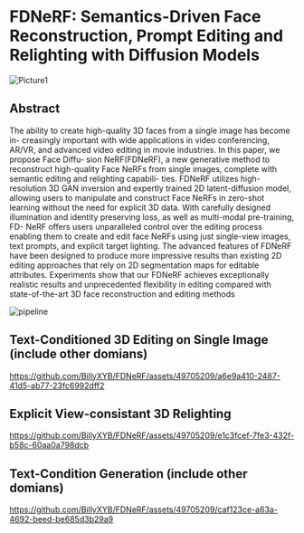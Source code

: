 # FDNeRF: Semantics-Driven Face Reconstruction, Prompt Editing and Relighting with Diffusion Models

![Picture1](https://github.com/BillyXYB/FDNeRF/assets/49705209/70f8c597-f9db-482c-b585-28709ff6f468)


## Abstract
The ability to create high-quality 3D faces from a single image has become in-
creasingly important with wide applications in video conferencing, AR/VR, and
advanced video editing in movie industries. In this paper, we propose Face Diffu-
sion NeRF(FDNeRF), a new generative method to reconstruct high-quality Face
NeRFs from single images, complete with semantic editing and relighting capabili-
ties. FDNeRF utilizes high-resolution 3D GAN inversion and expertly trained 2D
latent-diffusion model, allowing users to manipulate and construct Face NeRFs in
zero-shot learning without the need for explicit 3D data. With carefully designed
illumination and identity preserving loss, as well as multi-modal pre-training, FD-
NeRF offers users unparalleled control over the editing process enabling them
to create and edit face NeRFs using just single-view images, text prompts, and
explicit target lighting. The advanced features of FDNeRF have been designed to
produce more impressive results than existing 2D editing approaches that rely on
2D segmentation maps for editable attributes. Experiments show that our FDNeRF
achieves exceptionally realistic results and unprecedented flexibility in editing
compared with state-of-the-art 3D face reconstruction and editing methods

![pipeline](https://github.com/BillyXYB/FDNeRF/assets/49705209/5af0e7fe-806b-4f9a-a68b-092917753496)





## Text-Conditioned 3D Editing on Single Image (include other domians)
https://github.com/BillyXYB/FDNeRF/assets/49705209/a6e9a410-2487-41d5-ab77-23fc6992dff2





## Explicit View-consistant 3D Relighting

https://github.com/BillyXYB/FDNeRF/assets/49705209/e1c3fcef-7fe3-432f-b58c-60aa0a798dcb





## Text-Condition Generation (include other domians)

https://github.com/BillyXYB/FDNeRF/assets/49705209/caf123ce-a63a-4692-beed-be685d3b29a9

